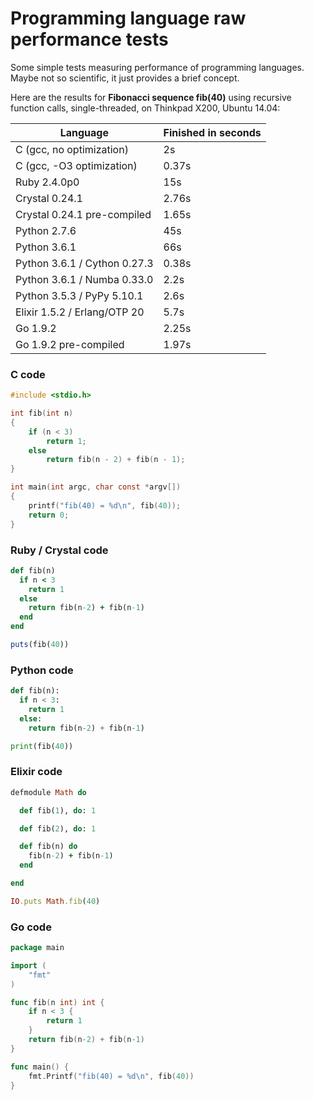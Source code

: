 # Programming language raw performance tests

Some simple tests measuring performance of programming languages.
Maybe not so scientific, it just provides a brief concept.

Here are the results for __Fibonacci sequence fib(40)__ using recursive function calls, single-threaded, on Thinkpad X200, Ubuntu 14.04:

Language                     | Finished in seconds
-----------------------------|--------------------
C (gcc, no optimization)     | 2s
C (gcc, -O3 optimization)    | 0.37s
Ruby 2.4.0p0                 | 15s
Crystal 0.24.1               | 2.76s
Crystal 0.24.1 pre-compiled  | 1.65s
Python 2.7.6                 | 45s
Python 3.6.1                 | 66s
Python 3.6.1 / Cython 0.27.3 | 0.38s
Python 3.6.1 / Numba 0.33.0  | 2.2s
Python 3.5.3 / PyPy 5.10.1   | 2.6s
Elixir 1.5.2 / Erlang/OTP 20 | 5.7s
Go 1.9.2                     | 2.25s
Go 1.9.2 pre-compiled        | 1.97s

### C code
```c
#include <stdio.h>

int fib(int n)
{
    if (n < 3)
        return 1;
    else
        return fib(n - 2) + fib(n - 1);
}

int main(int argc, char const *argv[])
{
    printf("fib(40) = %d\n", fib(40));
    return 0;
}

```

### Ruby / Crystal code
```ruby
def fib(n)
  if n < 3
    return 1
  else
    return fib(n-2) + fib(n-1)
  end
end

puts(fib(40))
```

### Python code
```python
def fib(n):
  if n < 3:
    return 1
  else:
    return fib(n-2) + fib(n-1)

print(fib(40))
```

### Elixir code
```ruby
defmodule Math do

  def fib(1), do: 1

  def fib(2), do: 1

  def fib(n) do
    fib(n-2) + fib(n-1)
  end

end

IO.puts Math.fib(40)
```

### Go code
```go
package main

import (
    "fmt"
)

func fib(n int) int {
    if n < 3 {
        return 1
    }
    return fib(n-2) + fib(n-1)
}

func main() {
    fmt.Printf("fib(40) = %d\n", fib(40))
}
```
